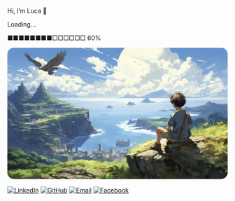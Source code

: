 Hi, I’m Luca 👋

Loading...

■■■■■■■■□□□□□□   60%

<img src="https://github.com/Luca-coder07/Luca-coder07/blob/main/fantasy.jpg" alt="Description de l'image" width="600" height="300" style="border-radius: 15px;">

[![LinkedIn](https://img.shields.io/badge/LinkedIn-Connect-blue?style=flat&logo=linkedin)](https://www.linkedin.com/in/lahatriniaina-luca-randrianirina-06845b328)
[![GitHub](https://img.shields.io/badge/GitHub-Follow-blue?style=flat&logo=github)](https://github.com/Luca-coder07)
[![Email](https://img.shields.io/badge/Email-Contact-blue?style=flat&logo=gmail)](mailto:lucarandrianirina2507@gmail.com)
[![Facebook](https://img.shields.io/badge/Facebook-Connect-blue?style=flat&logo=facebook)](https://www.facebook.com/lucka.randria.5)
